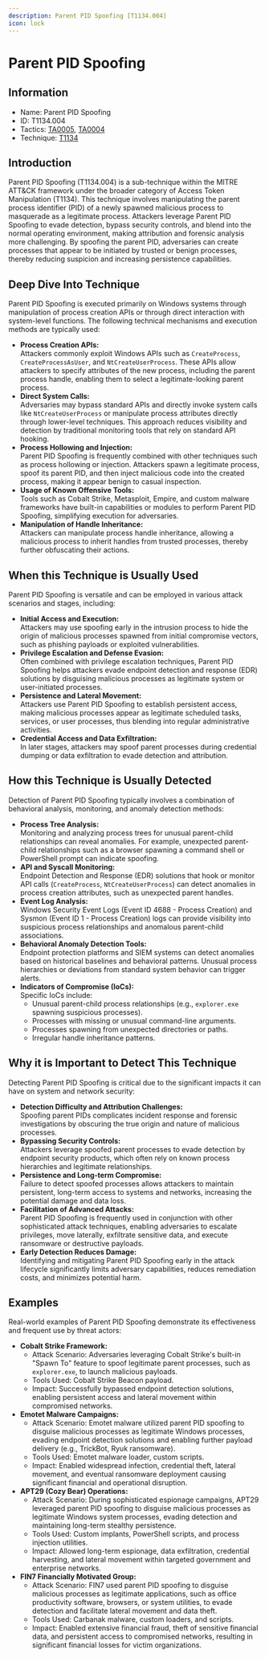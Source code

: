 ```yaml
---
description: Parent PID Spoofing [T1134.004]
icon: lock
---
```


# Parent PID Spoofing

## Information

- Name: Parent PID Spoofing
- ID: T1134.004
- Tactics: [TA0005](../TA0005/TA0005.md), [TA0004](../TA0004/TA0004.md)
- Technique: [T1134](T1134.md)

## Introduction

Parent PID Spoofing (T1134.004) is a sub-technique within the MITRE ATT\&CK framework under the broader category of Access Token Manipulation (T1134). This technique involves manipulating the parent process identifier (PID) of a newly spawned malicious process to masquerade as a legitimate process. Attackers leverage Parent PID Spoofing to evade detection, bypass security controls, and blend into the normal operating environment, making attribution and forensic analysis more challenging. By spoofing the parent PID, adversaries can create processes that appear to be initiated by trusted or benign processes, thereby reducing suspicion and increasing persistence capabilities.

## Deep Dive Into Technique

Parent PID Spoofing is executed primarily on Windows systems through manipulation of process creation APIs or through direct interaction with system-level functions. The following technical mechanisms and execution methods are typically used:

- **Process Creation APIs:**\
  Attackers commonly exploit Windows APIs such as `CreateProcess`, `CreateProcessAsUser`, and `NtCreateUserProcess`. These APIs allow attackers to specify attributes of the new process, including the parent process handle, enabling them to select a legitimate-looking parent process.
- **Direct System Calls:**\
  Adversaries may bypass standard APIs and directly invoke system calls like `NtCreateUserProcess` or manipulate process attributes directly through lower-level techniques. This approach reduces visibility and detection by traditional monitoring tools that rely on standard API hooking.
- **Process Hollowing and Injection:**\
  Parent PID Spoofing is frequently combined with other techniques such as process hollowing or injection. Attackers spawn a legitimate process, spoof its parent PID, and then inject malicious code into the created process, making it appear benign to casual inspection.
- **Usage of Known Offensive Tools:**\
  Tools such as Cobalt Strike, Metasploit, Empire, and custom malware frameworks have built-in capabilities or modules to perform Parent PID Spoofing, simplifying execution for adversaries.
- **Manipulation of Handle Inheritance:**\
  Attackers can manipulate process handle inheritance, allowing a malicious process to inherit handles from trusted processes, thereby further obfuscating their actions.

## When this Technique is Usually Used

Parent PID Spoofing is versatile and can be employed in various attack scenarios and stages, including:

- **Initial Access and Execution:**\
  Attackers may use spoofing early in the intrusion process to hide the origin of malicious processes spawned from initial compromise vectors, such as phishing payloads or exploited vulnerabilities.
- **Privilege Escalation and Defense Evasion:**\
  Often combined with privilege escalation techniques, Parent PID Spoofing helps attackers evade endpoint detection and response (EDR) solutions by disguising malicious processes as legitimate system or user-initiated processes.
- **Persistence and Lateral Movement:**\
  Attackers use Parent PID Spoofing to establish persistent access, making malicious processes appear as legitimate scheduled tasks, services, or user processes, thus blending into regular administrative activities.
- **Credential Access and Data Exfiltration:**\
  In later stages, attackers may spoof parent processes during credential dumping or data exfiltration to evade detection and attribution.

## How this Technique is Usually Detected

Detection of Parent PID Spoofing typically involves a combination of behavioral analysis, monitoring, and anomaly detection methods:

- **Process Tree Analysis:**\
  Monitoring and analyzing process trees for unusual parent-child relationships can reveal anomalies. For example, unexpected parent-child relationships such as a browser spawning a command shell or PowerShell prompt can indicate spoofing.
- **API and Syscall Monitoring:**\
  Endpoint Detection and Response (EDR) solutions that hook or monitor API calls (`CreateProcess`, `NtCreateUserProcess`) can detect anomalies in process creation attributes, such as unexpected parent handles.
- **Event Log Analysis:**\
  Windows Security Event Logs (Event ID 4688 - Process Creation) and Sysmon (Event ID 1 - Process Creation) logs can provide visibility into suspicious process relationships and anomalous parent-child associations.
- **Behavioral Anomaly Detection Tools:**\
  Endpoint protection platforms and SIEM systems can detect anomalies based on historical baselines and behavioral patterns. Unusual process hierarchies or deviations from standard system behavior can trigger alerts.
- **Indicators of Compromise (IoCs):**\
  Specific IoCs include:
  - Unusual parent-child process relationships (e.g., `explorer.exe` spawning suspicious processes).
  - Processes with missing or unusual command-line arguments.
  - Processes spawning from unexpected directories or paths.
  - Irregular handle inheritance patterns.

## Why it is Important to Detect This Technique

Detecting Parent PID Spoofing is critical due to the significant impacts it can have on system and network security:

- **Detection Difficulty and Attribution Challenges:**\
  Spoofing parent PIDs complicates incident response and forensic investigations by obscuring the true origin and nature of malicious processes.
- **Bypassing Security Controls:**\
  Attackers leverage spoofed parent processes to evade detection by endpoint security products, which often rely on known process hierarchies and legitimate relationships.
- **Persistence and Long-term Compromise:**\
  Failure to detect spoofed processes allows attackers to maintain persistent, long-term access to systems and networks, increasing the potential damage and data loss.
- **Facilitation of Advanced Attacks:**\
  Parent PID Spoofing is frequently used in conjunction with other sophisticated attack techniques, enabling adversaries to escalate privileges, move laterally, exfiltrate sensitive data, and execute ransomware or destructive payloads.
- **Early Detection Reduces Damage:**\
  Identifying and mitigating Parent PID Spoofing early in the attack lifecycle significantly limits adversary capabilities, reduces remediation costs, and minimizes potential harm.

## Examples

Real-world examples of Parent PID Spoofing demonstrate its effectiveness and frequent use by threat actors:

- **Cobalt Strike Framework:**
  - Attack Scenario: Adversaries leveraging Cobalt Strike's built-in "Spawn To" feature to spoof legitimate parent processes, such as `explorer.exe`, to launch malicious payloads.
  - Tools Used: Cobalt Strike Beacon payload.
  - Impact: Successfully bypassed endpoint detection solutions, enabling persistent access and lateral movement within compromised networks.
- **Emotet Malware Campaigns:**
  - Attack Scenario: Emotet malware utilized parent PID spoofing to disguise malicious processes as legitimate Windows processes, evading endpoint detection solutions and enabling further payload delivery (e.g., TrickBot, Ryuk ransomware).
  - Tools Used: Emotet malware loader, custom scripts.
  - Impact: Enabled widespread infection, credential theft, lateral movement, and eventual ransomware deployment causing significant financial and operational disruption.
- **APT29 (Cozy Bear) Operations:**
  - Attack Scenario: During sophisticated espionage campaigns, APT29 leveraged parent PID spoofing to disguise malicious processes as legitimate Windows system processes, evading detection and maintaining long-term stealthy persistence.
  - Tools Used: Custom implants, PowerShell scripts, and process injection utilities.
  - Impact: Allowed long-term espionage, data exfiltration, credential harvesting, and lateral movement within targeted government and enterprise networks.
- **FIN7 Financially Motivated Group:**
  - Attack Scenario: FIN7 used parent PID spoofing to disguise malicious processes as legitimate applications, such as office productivity software, browsers, or system utilities, to evade detection and facilitate lateral movement and data theft.
  - Tools Used: Carbanak malware, custom loaders, and scripts.
  - Impact: Enabled extensive financial fraud, theft of sensitive financial data, and persistent access to compromised networks, resulting in significant financial losses for victim organizations.
